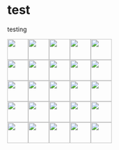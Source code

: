 # test
testing

<img src="https://avatars.githubusercontent.com/u/36966635?v=4" height=48 /><picture><img src="https://avatars.githubusercontent.com/u/36966635?v=4" height=48 /></picture><picture><img src="https://avatars.githubusercontent.com/u/36966635?v=4" height=48 /></picture><picture><img src="https://avatars.githubusercontent.com/u/36966635?v=4" height=48 /></picture><picture><img src="https://avatars.githubusercontent.com/u/36966635?v=4" height=48 /></picture><br/>
<picture><img src="https://avatars.githubusercontent.com/u/36966635?v=4" height=48 /></picture><picture><img src="https://avatars.githubusercontent.com/u/36966635?v=4" height=48 /></picture><picture><img src="https://avatars.githubusercontent.com/u/36966635?v=4" height=48 /></picture><picture><img src="https://avatars.githubusercontent.com/u/36966635?v=4" height=48 /></picture><picture><img src="https://avatars.githubusercontent.com/u/36966635?v=4" height=48 /></picture><br/>
<picture><img src="https://avatars.githubusercontent.com/u/36966635?v=4" height=48 /></picture><picture><img src="https://avatars.githubusercontent.com/u/36966635?v=4" height=48 /></picture><picture><img src="https://avatars.githubusercontent.com/u/36966635?v=4" height=48 /></picture><picture><img src="https://avatars.githubusercontent.com/u/36966635?v=4" height=48 /></picture><picture><img src="https://avatars.githubusercontent.com/u/36966635?v=4" height=48 /></picture><br/>
<picture><img src="https://avatars.githubusercontent.com/u/36966635?v=4" height=48 /></picture><picture><img src="https://avatars.githubusercontent.com/u/36966635?v=4" height=48 /></picture><picture><img src="https://avatars.githubusercontent.com/u/36966635?v=4" height=48 /></picture><picture><img src="https://avatars.githubusercontent.com/u/36966635?v=4" height=48 /></picture><picture><img src="https://avatars.githubusercontent.com/u/36966635?v=4" height=48 /></picture><br/>
<picture><img src="https://avatars.githubusercontent.com/u/36966635?v=4" height=48 /></picture><picture><img src="https://avatars.githubusercontent.com/u/36966635?v=4" height=48 /></picture><picture><img src="https://avatars.githubusercontent.com/u/36966635?v=4" height=48 /></picture><picture><img src="https://avatars.githubusercontent.com/u/36966635?v=4" height=48 /></picture><picture><img src="https://avatars.githubusercontent.com/u/36966635?v=4" height=48 /></picture>
